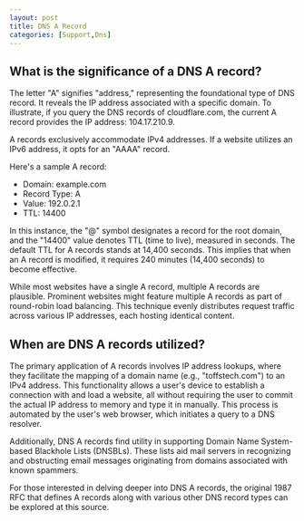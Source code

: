 ```yaml
---
layout: post
title: DNS A Record
categories: [Support,Dns]
---
```


## What is the significance of a DNS A record?

The letter "A" signifies "address," representing the foundational type of DNS record. It reveals the IP address associated with a specific domain. To illustrate, if you query the DNS records of cloudflare.com, the current A record provides the IP address: 104.17.210.9.

A records exclusively accommodate IPv4 addresses. If a website utilizes an IPv6 address, it opts for an "AAAA" record.

Here's a sample A record:

- Domain: example.com
- Record Type: A
- Value: 192.0.2.1
- TTL: 14400

In this instance, the "@" symbol designates a record for the root domain, and the "14400" value denotes TTL (time to live), measured in seconds. The default TTL for A records stands at 14,400 seconds. This implies that when an A record is modified, it requires 240 minutes (14,400 seconds) to become effective.

While most websites have a single A record, multiple A records are plausible. Prominent websites might feature multiple A records as part of round-robin load balancing. This technique evenly distributes request traffic across various IP addresses, each hosting identical content.

## When are DNS A records utilized?

The primary application of A records involves IP address lookups, where they facilitate the mapping of a domain name (e.g., "toffstech.com") to an IPv4 address. This functionality allows a user's device to establish a connection with and load a website, all without requiring the user to commit the actual IP address to memory and type it in manually. This process is automated by the user's web browser, which initiates a query to a DNS resolver.

Additionally, DNS A records find utility in supporting Domain Name System-based Blackhole Lists (DNSBLs). These lists aid mail servers in recognizing and obstructing email messages originating from domains associated with known spammers.

For those interested in delving deeper into DNS A records, the original 1987 RFC that defines A records along with various other DNS record types can be explored at this source.